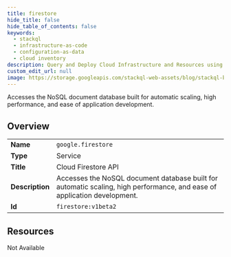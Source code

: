 ```yaml
---
title: firestore
hide_title: false
hide_table_of_contents: false
keywords:
  - stackql
  - infrastructure-as-code
  - configuration-as-data
  - cloud inventory
description: Query and Deploy Cloud Infrastructure and Resources using SQL
custom_edit_url: null
image: https://storage.googleapis.com/stackql-web-assets/blog/stackql-blog-post-featured-image.png
---
```

Accesses the NoSQL document database built for automatic scaling, high performance, and ease of application development.  
    

## Overview
<table><tbody>
<tr><td><b>Name</b></td><td><code>google.firestore</code></td></tr>
<tr><td><b>Type</b></td><td>Service</td></tr>
<tr><td><b>Title</b></td><td>Cloud Firestore API</td></tr>
<tr><td><b>Description</b></td><td>Accesses the NoSQL document database built for automatic scaling, high performance, and ease of application development.</td></tr>
<tr><td><b>Id</b></td><td><code>firestore:v1beta2</code></td></tr>
</tbody></table>

## Resources
<div class="row"><div class="providerDocColumn">Not Available</div></div>